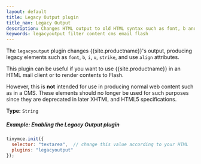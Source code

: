 ```yaml
---
layout: default
title: Legacy Output plugin
title_nav: Legacy Output
description: Changes HTML output to old HTML syntax such as font, b and i
keywords: legacyoutput filter content cms email flash
---
```


The `legacyoutput` plugin changes {{site.productname}}'s output, producing legacy elements such as `font`, `b`, `i`, `u`, `strike`, and use `align` attributes.

This plugin can be useful if you want to use {{site.productname}} in an HTML mail client or to render contents to Flash.

However, this is **not** intended for use in producing normal web content such as in a CMS. These elements should no longer be used for such purposes since they are deprecated in later XHTML and HTML5 specifications.

**Type:** `String`

##### Example: Enabling the Legacy Output plugin

```js
tinymce.init({
  selector: "textarea",  // change this value according to your HTML
  plugins: "legacyoutput"
});
```
